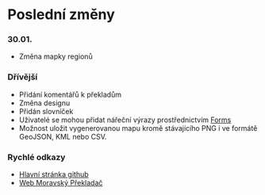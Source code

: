 # Poslední změny

### 30.01. 
- Změna mapky regionů

### Dřívější
- Přidání komentářů k překladům
- Změna designu
- Přidán slovníček
- Uživatelé se mohou přidat nářeční výrazy prostřednictvím [Forms](https://docs.google.com/forms/d/e/1FAIpQLSeWFkWeMyxEYxEHhTP3SB3p5jxs6_ubsw6WB28csYRgEuR8WQ/viewform?usp=pp_url)
- Možnost uložit vygenerovanou mapu kromě stávajícího PNG i ve formátě GeoJSON, KML nebo CSV.

### Rychlé odkazy
- [Hlavní stránka github](https://github.com/GeftGames/moravskyprekladac)
- [Web Moravský Překladač](https://moravskyprekladac.pages.dev/)
